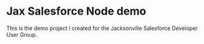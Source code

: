 # Jax Salesforce Node demo

This is the demo project I created for the Jacksonville Salesforce Developer User Group.